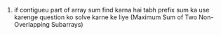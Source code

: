 1. if contigueu part of array sum find karna hai tabh prefix sum ka use karenge question ko solve karne ke liye (Maximum Sum of Two Non-Overlapping Subarrays)